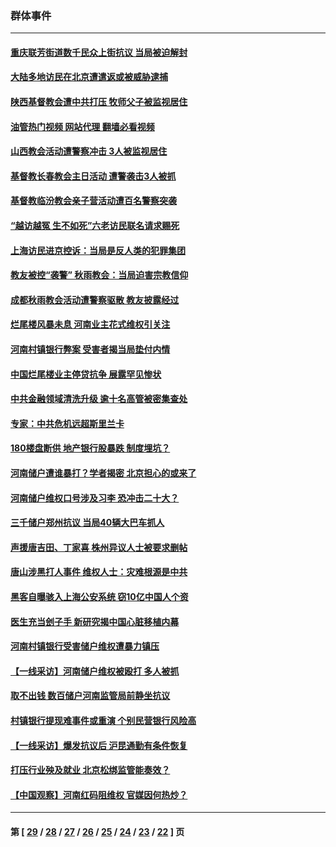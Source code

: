 ### 群体事件
---
#### [重庆联芳街道数千民众上街抗议 当局被迫解封](../../pages/ncid279/n13812220.md?09021245) 
#### [大陆多地访民在北京遭遣返或被威胁逮捕](../../pages/ncid279/n13812104.md?09021245) 
#### [陕西基督教会遭中共打压 牧师父子被监视居住](../../pages/ncid279/n13811611.md?09021245) 
#### [油管热门视频 网站代理 翻墙必看视频](http://209.222.30.114:81/youtube.html?09021245)
#### [山西教会活动遭警察冲击 3人被监视居住](../../pages/ncid279/n13808966.md?09021245) 
#### [基督教长春教会主日活动 遭警袭击3人被抓](../../pages/ncid279/n13806935.md?09021245) 
#### [基督教临汾教会亲子营活动遭百名警察突袭](../../pages/ncid279/n13806527.md?09021245) 
#### [“越访越冤 生不如死”六老访民联名请求赐死](../../pages/ncid279/n13805907.md?09021245) 
#### [上海访民进京控诉：当局是反人类的犯罪集团](../../pages/ncid279/n13803858.md?09021245) 
#### [教友被控“袭警” 秋雨教会：当局迫害宗教信仰](../../pages/ncid279/n13803563.md?09021245) 
#### [成都秋雨教会活动遭警察驱散 教友披露经过](../../pages/ncid279/n13802541.md?09021245) 
#### [烂尾楼风暴未息 河南业主花式维权引关注](../../pages/ncid279/n13794519.md?09021245) 
#### [河南村镇银行弊案 受害者揭当局垫付内情](../../pages/ncid279/n13791990.md?09021245) 
#### [中国烂尾楼业主停贷抗争 展露罕见惨状](../../pages/ncid279/n13787794.md?09021245) 
#### [中共金融领域清洗升级 逾十名高管被密集查处](../../pages/ncid279/n13782694.md?09021245) 
#### [专家：中共危机远超斯里兰卡](../../pages/ncid279/n13782248.md?09021245) 
#### [180楼盘断供 地产银行股暴跌 制度埋坑？](../../pages/ncid279/n13780778.md?09021245) 
#### [河南储户遭谁暴打？学者揭密 北京担心的或来了](../../pages/ncid279/n13779407.md?09021245) 
#### [河南储户维权口号涉及习李 恐冲击二十大？](../../pages/ncid279/n13778148.md?09021245) 
#### [三千储户郑州抗议 当局40辆大巴车抓人](../../pages/ncid279/n13777593.md?09021245) 
#### [声援唐吉田、丁家喜 株州异议人士被要求删帖](../../pages/ncid279/n13775534.md?09021245) 
#### [唐山涉黑打人事件 维权人士：灾难根源是中共](../../pages/ncid279/n13773534.md?09021245) 
#### [黑客自曝骇入上海公安系统 窃10亿中国人个资](../../pages/ncid279/n13773395.md?09021245) 
#### [医生充当刽子手 新研究揭中国心脏移植内幕](../../pages/ncid279/n13772291.md?09021245) 
#### [河南村镇银行受害储户维权遭暴力镇压](../../pages/ncid279/n13770841.md?09021245) 
#### [【一线采访】河南储户维权被殴打 多人被抓](../../pages/ncid279/n13768629.md?09021245) 
#### [取不出钱 数百储户河南监管局前静坐抗议](../../pages/ncid279/n13767198.md?09021245) 
#### [村镇银行提现难事件或重演 个别民营银行风险高](../../pages/ncid279/n13764495.md?09021245) 
#### [【一线采访】爆发抗议后 沪昆通勤有条件恢复](../../pages/ncid279/n13763504.md?09021245) 
#### [打压行业殃及就业 北京松绑监管能奏效？](../../pages/ncid279/n13761130.md?09021245) 
#### [【中国观察】河南红码阻维权 官媒因何热炒？](../../pages/ncid279/n13760146.md?09021245) 

---
#### 第 [ [29](./29.md?09021245) / [28](./28.md?09021245) / [27](./27.md?09021245) / [26](./26.md?09021245) / [25](./25.md?09021245) / [24](./24.md?09021245) / [23](./23.md?09021245) / [22](./22.md?09021245) ] 页
